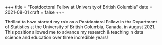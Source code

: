 +++
title = "Postdoctoral Fellow at University of British Columbia"
date = 2021-08-01
draft = false
+++

Thrilled to have started my role as a Postdoctoral Fellow in the Department of Statistics at the University of British Columbia, Canada, in August 2021. This position allowed me to advance my research & teaching in data science and education over three incredible years!
